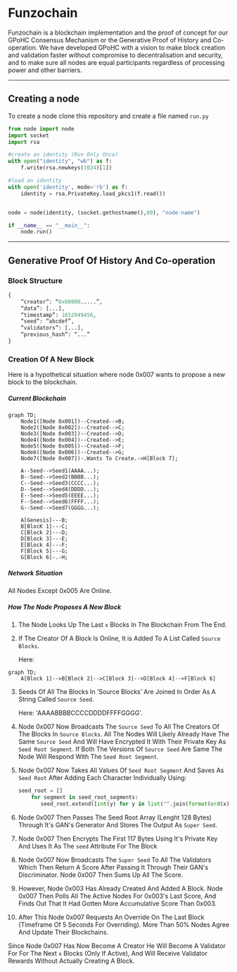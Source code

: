 # Funzochain

Funzochain is a blockchain implementation and the proof of concept for our GPoHC Consensus Mechanism or the Generative Proof of History and Co-operation. We have developed GPoHC with a vision to make block creation and validation faster without compromise to decentralisation and security, and to make sure all nodes are equal participants regardless of processing power and other barriers.

---

## Creating a node

To create a node clone this repository and create a file named `run.py`

```python
from node import node
import socket
import rsa

#create an identity (Run Only Once)
with open("identity", "wb") as f:
    f.write(rsa.newkeys(1024)[1])

#load an identity
with open('identity', mode='rb') as f:
    identity = rsa.PrivateKey.load_pkcs1(f.read())


node = node(identity, (socket.gethostname(),80), "node-name")

if __name__ == "__main__":
    node.run()
```

---

## Generative Proof Of History And Co-operation

### Block Structure

```python
{
	“creator”: “0x00000.....”,
	“data”: [...],
	“timestamp”: 1652949456,
	“seed”: “abcdef”,
	“validators”: [...],
	“previous_hash”: “...”
}
```

### Creation Of A New Block

Here is a hypothetical situation where node 0x007 wants to propose a new block to the blockchain.

##### Current Blockchain

```mermaid
graph TD;
    Node1([Node 0x001])--Created-->B;
    Node2([Node 0x002])--Created-->C;
    Node3([Node 0x003])--Created-->D;
    Node4([Node 0x004])--Created-->E;
    Node5([Node 0x005])--Created-->F;
    Node6([Node 0x006])--Created-->G;
    Node7([Node 0x007])-.Wants To Create.->H[Block 7];

    A--Seed-->Seed1(AAAA...);
    B--Seed-->Seed2(BBBB...);
    C--Seed-->Seed3(CCCC...);
    D--Seed-->Seed4(DDDD...);
    E--Seed-->Seed5(EEEE...);
    F--Seed-->Seed6(FFFF...);
    G--Seed-->Seed7(GGGG...);

    A[Genesis]---B;
    B[BlocK 1]---C;
    C[Block 2]---D;
    D[Block 3]---E;
    E[Block 4]---F;
    F[Block 5]---G;
    G[Block 6]-.-H;
```

##### Network Situation

All Nodes Except 0x005 Are Online.



##### How The Node Proposes A New Block

1. The Node Looks Up The Last `x` Blocks In The Blockchain From The End.

2. If The Creator Of A Block Is Online, It is Added To A List Called `Source Blocks`.
   
   Here:
   
```mermaid
graph TD;
    A[Block 1]-->B[Block 2]-->C[Block 3]-->D[Block 4]-->F[Block 6]
```

3. Seeds Of All The Blocks In ‘Source Blocks’ Are Joined In Order As A String Called `Source Seed`.
   
   Here: 'AAAABBBBCCCCDDDDFFFFGGGG'.

4. Node 0x007 Now Broadcasts The `Source Seed` To All The Creators Of The Blocks In `Source Blocks`. All The Nodes Will Likely Already Have The Same `Source Seed` And Will Have Encrypted It With Their Private Key As `Seed Root Segment`. If Both The Versions Of `Source Seed` Are Same The Node Will Respond With The `Seed Root Segment`.

5. Node 0x007 Now Takes All Values Of `Seed Root Segment` And Saves As `Seed Root` After Adding Each Character Individually Using:
   
   ```python
   seed_root = []
       for segment in seed_root_segments:
          seed_root.extend([int(y) for y in list("".join(format(ord(x), 'b') for x in str(segment)))])
   ```

6. Node 0x007 Then Passes The Seed Root Array (Lenght 128 Bytes) Through It's GAN's Generator And Stores The Output As `Super Seed`.

7. Node 0x007 Then Encrypts The First 117 Bytes Using It's Private Key And Uses It As The `seed` Attribute For The Block

8. Node 0x007 Now Broadcasts The `Super Seed` To All The Validators Which Then Return A Score After Passing It Through Their GAN's Discriminator. Node 0x007 Then Sums Up All The Score.

9. However, Node 0x003 Has Already Created And Added A Block. Node 0x007 Then Polls All The Active Nodes For 0x003's Last Score, And Finds Out That It Had Gotten More Accumulative Score Than 0x003.

10. After This Node 0x007 Requests An Override On The Last Block (Timeframe Of 5 Seconds For Overriding). More Than 50% Nodes Agree And Update Their Blockchains.

Since Node 0x007 Has Now Become A Creator He Will Become A Validator For For The Next `x` Blocks (Only If Active), And Will Receive Validator Rewards Without Actually Creating A Block.
